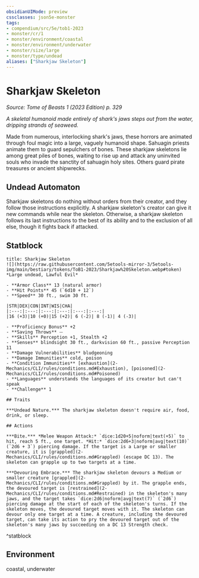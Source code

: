 ```yaml
---
obsidianUIMode: preview
cssclasses: json5e-monster
tags:
- compendium/src/5e/tob1-2023
- monster/cr/1
- monster/environment/coastal
- monster/environment/underwater
- monster/size/large
- monster/type/undead
aliases: ["Sharkjaw Skeleton"]
---
```

# Sharkjaw Skeleton
*Source: Tome of Beasts 1 (2023 Edition) p. 329*  

*A skeletal humanoid made entirely of shark's jaws steps out from the water, dripping strands of seaweed.*

Made from numerous, interlocking shark's jaws, these horrors are animated through foul magic into a large, vaguely humanoid shape. Sahuagin priests animate them to guard sepulchers of bones. These sharkjaw skeletons lie among great piles of bones, waiting to rise up and attack any uninvited souls who invade the sanctity of sahuagin holy sites. Others guard pirate treasures or ancient shipwrecks.

## Undead Automaton

Sharkjaw skeletons do nothing without orders from their creator, and they follow those instructions explicitly. A sharkjaw skeleton's creator can give it new commands while near the skeleton. Otherwise, a sharkjaw skeleton follows its last instructions to the best of its ability and to the exclusion of all else, though it fights back if attacked.

## Statblock

```ad-statblock
title: Sharkjaw Skeleton
![](https://raw.githubusercontent.com/5etools-mirror-3/5etools-img/main/bestiary/tokens/ToB1-2023/Sharkjaw%20Skeleton.webp#token)
*Large undead, Lawful Evil*

- **Armor Class** 13 (natural armor)
- **Hit Points** 45 (`6d10 + 12`)
- **Speed** 30 ft., swim 30 ft.

|STR|DEX|CON|INT|WIS|CHA|
|:---:|:---:|:---:|:---:|:---:|:---:|
|16 (+3)|10 (+0)|15 (+2)| 6 (-2)| 8 (-1)| 4 (-3)|

- **Proficiency Bonus** +2
- **Saving Throws** ⏤
- **Skills** Perception +1, Stealth +2
- **Senses** blindsight 30 ft., darkvision 60 ft., passive Perception 11
- **Damage Vulnerabilities** bludgeoning
- **Damage Immunities** cold, poison
- **Condition Immunities** [exhaustion](2-Mechanics/CLI/rules/conditions.md#Exhaustion), [poisoned](2-Mechanics/CLI/rules/conditions.md#Poisoned)
- **Languages** understands the languages of its creator but can't speak
- **Challenge** 1

## Traits

***Undead Nature.*** The sharkjaw skeleton doesn't require air, food, drink, or sleep.

## Actions

***Bite.*** *Melee Weapon Attack:* `dice:1d20+5|noform|text(+5)` to hit, reach 5 ft., one target. *Hit:* `dice:2d6+3|noform|avg|text(10)` (`2d6 + 3`) piercing damage. If the target is a Large or smaller creature, it is [grappled](2-Mechanics/CLI/rules/conditions.md#Grappled) (escape DC 13). The skeleton can grapple up to two targets at a time.

***Devouring Embrace.*** The sharkjaw skeleton devours a Medium or smaller creature [grappled](2-Mechanics/CLI/rules/conditions.md#Grappled) by it. The grapple ends, the devoured target is [restrained](2-Mechanics/CLI/rules/conditions.md#Restrained) in the skeleton's many jaws, and the target takes `dice:2d6|noform|avg|text(7)` (`2d6`) piercing damage at the start of each of the skeleton's turns. If the skeleton moves, the devoured target moves with it. The skeleton can devour only one target at a time. A creature, including the devoured target, can take its action to pry the devoured target out of the skeleton's many jaws by succeeding on a DC 13 Strength check.
```
^statblock

## Environment

coastal, underwater